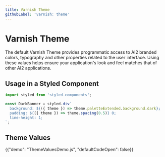 ```yaml
---
title: Varnish Theme
githubLabel: 'varnish: theme'
---
```


# Varnish Theme

<p class="description">The default Varnish Theme provides programmatic access to AI2 branded colors, typography and other properties related to the user interface. Using these values helps ensure your application's look and feel matches that of other AI2 applications.</p>

## Usage in a Styled Component

```jsx dark
import styled from 'styled-components';

const DarkBanner = styled.div`
  background: ${({ theme }) => theme.paletteExtended.background.dark};
  padding: ${({ theme }) => theme.spacing(0.5)} 0;
  line-height: 1;
`;
```

## Theme Values

{{"demo": "ThemeValuesDemo.js", "defaultCodeOpen": false}}

